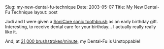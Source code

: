 Slug: my-new-dental-fu-technique
Date: 2003-05-07
Title: My New Dental-Fu Technique
layout: post

Jodi and I were given a <a href="http://www.sonicare.com/products/advance/4700.asp">SoniCare sonic toothbrush</a> as an early birthday gift. Interesting, to receive dental care for your birthday... I actually really really like it.

And, at <a href="http://www.sonicare.com/discover/where/default.asp">31,000 brushstrokes/minute</a>, my Dental-Fu is Unstoppable!
